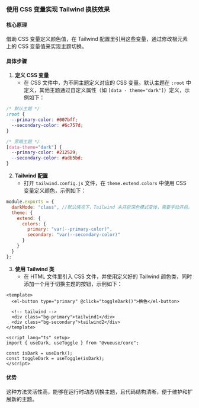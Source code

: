 ### 使用 CSS 变量实现 Tailwind 换肤效果

#### 核心原理

借助 CSS 变量定义颜色值，在 Tailwind 配置里引用这些变量，通过修改根元素上的 CSS 变量值来实现主题切换。

#### 具体步骤

1. **定义 CSS 变量**
   - 在 CSS 文件中，为不同主题定义对应的 CSS 变量。默认主题在 `:root` 中定义，其他主题通过自定义属性（如 `[data - theme="dark"]`）定义，示例如下：

```css
/* 默认主题 */
:root {
  --primary-color: #007bff;
  --secondary-color: #6c757d;
}

/* 黑暗主题 */
[data-theme="dark"] {
  --primary-color: #212529;
  --secondary-color: #adb5bd;
}
```

2. **Tailwind 配置**
   - 打开 `tailwind.config.js` 文件，在 `theme.extend.colors` 中使用 CSS 变量定义颜色，示例如下：

```javascript
module.exports = {
  darkMode: "class", //默认情况下，Tailwind 未开启深色模式变体，需要手动开启。
  theme: {
    extend: {
      colors: {
        primary: "var(--primary-color)",
        secondary: "var(--secondary-color)"
      }
    }
  }
};
```

3. **使用 Tailwind 类**
   - 在 HTML 文件里引入 CSS 文件，并使用定义好的 Tailwind 颜色类，同时添加一个用于切换主题的按钮，示例如下：

```vue
<template>
  <el-button type="primary" @click="toggleDark()">换色</el-button>

  <!-- tailwind -->
  <div class="bg-primary">tailwind1</div>
  <div class="bg-secondary">tailwind2</div>
</template>

<script lang="ts" setup>
import { useDark, useToggle } from "@vueuse/core";

const isDark = useDark();
const toggleDark = useToggle(isDark);
</script>
```

#### 优势

这种方法灵活性高，能够在运行时动态切换主题，且代码结构清晰，便于维护和扩展新的主题。
